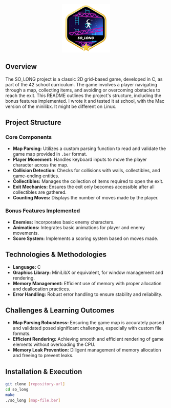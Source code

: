 <p align="center">
    <img src="so_longm.png" alt="Badge Name">
</p>

## Overview

The SO_LONG project is a classic 2D grid-based game, developed in C, as part of the 42 school curriculum. The game involves a player navigating through a map, collecting items, and avoiding or overcoming obstacles to reach the exit. This README outlines the project's structure, including the bonus features implemented.
I wrote it and tested it at school, with the Mac version of the minilibx. It might be different on Linux.

## Project Structure

### Core Components

- **Map Parsing:** Utilizes a custom parsing function to read and validate the game map provided in `.ber` format.
- **Player Movement:** Handles keyboard inputs to move the player character across the map.
- **Collision Detection:** Checks for collisions with walls, collectibles, and game-ending entities.
- **Collectibles:** Manages the collection of items required to open the exit.
- **Exit Mechanics:** Ensures the exit only becomes accessible after all collectibles are gathered.
- **Counting Moves:** Displays the number of moves made by the player.

### Bonus Features Implemented

- **Enemies:** Incorporates basic enemy characters.
- **Animations:** Integrates basic animations for player and enemy movements.
- **Score System:** Implements a scoring system based on moves made.

## Technologies & Methodologies

- **Language:** C
- **Graphics Library:** MiniLibX or equivalent, for window management and rendering.
- **Memory Management:** Efficient use of memory with proper allocation and deallocation practices.
- **Error Handling:** Robust error handling to ensure stability and reliability.

## Challenges & Learning Outcomes

- **Map Parsing Robustness:** Ensuring the game map is accurately parsed and validated posed significant challenges, especially with custom file formats.
- **Efficient Rendering:** Achieving smooth and efficient rendering of game elements without overloading the CPU.
- **Memory Leak Prevention:** Diligent management of memory allocation and freeing to prevent leaks.

## Installation & Execution

```bash
git clone [repository-url]
cd so_long
make
./so_long [map-file.ber]
